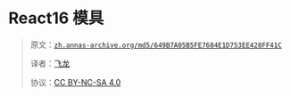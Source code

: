 # React16 模具

> 原文：[`zh.annas-archive.org/md5/649B7A05B5FE7684E1D753EE428FF41C`](https://zh.annas-archive.org/md5/649B7A05B5FE7684E1D753EE428FF41C)
> 
> 译者：[飞龙](https://github.com/wizardforcel)
> 
> 协议：[CC BY-NC-SA 4.0](http://creativecommons.org/licenses/by-nc-sa/4.0/)